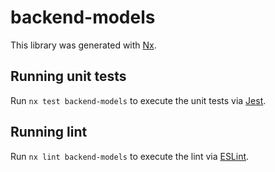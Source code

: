 # backend-models

This library was generated with [Nx](https://nx.dev).

## Running unit tests

Run `nx test backend-models` to execute the unit tests via [Jest](https://jestjs.io).

## Running lint

Run `nx lint backend-models` to execute the lint via [ESLint](https://eslint.org/).
